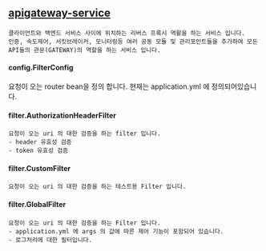 ## [apigateway-service](https://github.com/youjaewoong/spring-msa/tree/master/apigateway-service)
```
클라이언트와 백엔드 서비스 사이에 위치하는 리버스 프록시 역활을 하는 서비스 입니다.
인증, 속도제어, 서킷브레이커, 모니터링등 여러 공동 모듈 및 관리포인트들을 추가하여 모든 API들의 관문(GATEWAY)의 역할을 하는 서비스 입니다.
```
#### config.FilterConfig
요청이 오는 router bean을 정의 합니다. 현재는 application.yml 에 정의되어있습니다.

#### filter.AuthorizationHeaderFilter
```
요청이 오는 uri 의 대한 검증을 하는 filter 입니다.
- header 유효성 검증
- token 유효성 검증
```
#### filter.CustomFilter
```
요청이 오는 uri 의 대한 검증을 하는 테스트용 Filter 입니다.
```
#### filter.GlobalFilter
```
요청이 오는 uri 의 대한 검증을 하는 Filter 입니다.
- application.yml 에 args 의 값에 따른 제어 기능이 포함되어 있습니다.
- 로그처리에 대한 필터입니다.
